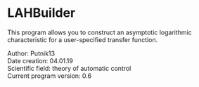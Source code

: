 # LAHBuilder

This program allows you to construct an asymptotic logarithmic 
characteristic for a user-specified transfer function.

Author: Putnik13</br>
Date creation: 04.01.19</br>
Scientific field: theory of automatic control</br>
Current program version: 0.6</br>
